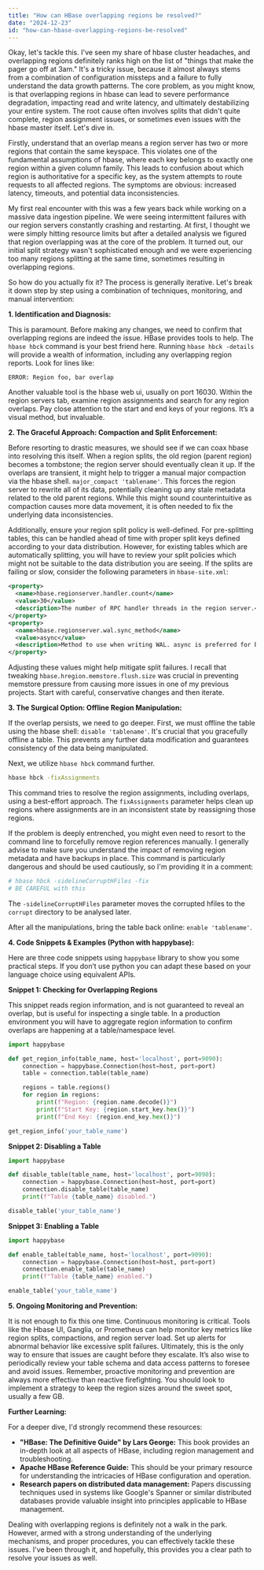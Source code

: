 ```yaml
---
title: "How can HBase overlapping regions be resolved?"
date: "2024-12-23"
id: "how-can-hbase-overlapping-regions-be-resolved"
---
```


Okay, let's tackle this. I've seen my share of hbase cluster headaches, and overlapping regions definitely ranks high on the list of "things that make the pager go off at 3am." It's a tricky issue, because it almost always stems from a combination of configuration missteps and a failure to fully understand the data growth patterns. The core problem, as you might know, is that overlapping regions in hbase can lead to severe performance degradation, impacting read and write latency, and ultimately destabilizing your entire system. The root cause often involves splits that didn't quite complete, region assignment issues, or sometimes even issues with the hbase master itself. Let's dive in.

Firstly, understand that an overlap means a region server has two or more regions that contain the same keyspace. This violates one of the fundamental assumptions of hbase, where each key belongs to exactly one region within a given column family. This leads to confusion about which region is authoritative for a specific key, as the system attempts to route requests to all affected regions. The symptoms are obvious: increased latency, timeouts, and potential data inconsistencies.

My first real encounter with this was a few years back while working on a massive data ingestion pipeline. We were seeing intermittent failures with our region servers constantly crashing and restarting. At first, I thought we were simply hitting resource limits but after a detailed analysis we figured that region overlapping was at the core of the problem. It turned out, our initial split strategy wasn't sophisticated enough and we were experiencing too many regions splitting at the same time, sometimes resulting in overlapping regions.

So how do you actually fix it? The process is generally iterative. Let's break it down step by step using a combination of techniques, monitoring, and manual intervention:

**1. Identification and Diagnosis:**

This is paramount. Before making any changes, we need to confirm that overlapping regions are indeed the issue. HBase provides tools to help. The `hbase hbck` command is your best friend here. Running `hbase hbck -details` will provide a wealth of information, including any overlapping region reports. Look for lines like:

```
ERROR: Region foo, bar overlap
```

Another valuable tool is the hbase web ui, usually on port 16030. Within the region servers tab, examine region assignments and search for any region overlaps. Pay close attention to the start and end keys of your regions. It’s a visual method, but invaluable.

**2. The Graceful Approach: Compaction and Split Enforcement:**

Before resorting to drastic measures, we should see if we can coax hbase into resolving this itself. When a region splits, the old region (parent region) becomes a tombstone; the region server should eventually clean it up. If the overlaps are transient, it might help to trigger a manual major compaction via the hbase shell. `major_compact 'tablename'`. This forces the region server to rewrite all of its data, potentially cleaning up any stale metadata related to the old parent regions. While this might sound counterintuitive as compaction causes more data movement, it is often needed to fix the underlying data inconsistencies.

Additionally, ensure your region split policy is well-defined. For pre-splitting tables, this can be handled ahead of time with proper split keys defined according to your data distribution. However, for existing tables which are automatically splitting, you will have to review your split policies which might not be suitable to the data distribution you are seeing. If the splits are failing or slow, consider the following parameters in `hbase-site.xml`:

```xml
<property>
  <name>hbase.regionserver.handler.count</name>
  <value>30</value>
  <description>The number of RPC handler threads in the region server.</description>
</property>
<property>
  <name>hbase.regionserver.wal.sync_method</name>
  <value>async</value>
  <description>Method to use when writing WAL. async is preferred for better perf.</description>
</property>
```

Adjusting these values might help mitigate split failures. I recall that tweaking `hbase.hregion.memstore.flush.size` was crucial in preventing memstore pressure from causing more issues in one of my previous projects. Start with careful, conservative changes and then iterate.

**3. The Surgical Option: Offline Region Manipulation:**

If the overlap persists, we need to go deeper. First, we must offline the table using the hbase shell: `disable 'tablename'`. It's crucial that you gracefully offline a table. This prevents any further data modification and guarantees consistency of the data being manipulated.

Next, we utilize `hbase hbck` command further.

```bash
hbase hbck -fixAssignments
```
This command tries to resolve the region assignments, including overlaps, using a best-effort approach. The `fixAssignments` parameter helps clean up regions where assignments are in an inconsistent state by reassigning those regions.

If the problem is deeply entrenched, you might even need to resort to the command line to forcefully remove region references manually. I generally advise to make sure you understand the impact of removing region metadata and have backups in place. This command is particularly dangerous and should be used cautiously, so I'm providing it in a comment:

```bash
# hbase hbck -sidelineCorruptHFiles -fix
# BE CAREFUL with this
```
The `-sidelineCorruptHFiles` parameter moves the corrupted hfiles to the `corrupt` directory to be analysed later.

After all the manipulations, bring the table back online: `enable 'tablename'`.

**4. Code Snippets & Examples (Python with happybase):**

Here are three code snippets using `happybase` library to show you some practical steps. If you don’t use python you can adapt these based on your language choice using equivalent APIs.

**Snippet 1: Checking for Overlapping Regions**

This snippet reads region information, and is not guaranteed to reveal an overlap, but is useful for inspecting a single table. In a production environment you will have to aggregate region information to confirm overlaps are happening at a table/namespace level.
```python
import happybase

def get_region_info(table_name, host='localhost', port=9090):
    connection = happybase.Connection(host=host, port=port)
    table = connection.table(table_name)

    regions = table.regions()
    for region in regions:
        print(f"Region: {region.name.decode()}")
        print(f"Start Key: {region.start_key.hex()}")
        print(f"End Key: {region.end_key.hex()}")

get_region_info('your_table_name')

```

**Snippet 2: Disabling a Table**
```python
import happybase

def disable_table(table_name, host='localhost', port=9090):
    connection = happybase.Connection(host=host, port=port)
    connection.disable_table(table_name)
    print(f"Table {table_name} disabled.")

disable_table('your_table_name')
```

**Snippet 3: Enabling a Table**

```python
import happybase

def enable_table(table_name, host='localhost', port=9090):
    connection = happybase.Connection(host=host, port=port)
    connection.enable_table(table_name)
    print(f"Table {table_name} enabled.")

enable_table('your_table_name')
```

**5. Ongoing Monitoring and Prevention:**

It is not enough to fix this one time. Continuous monitoring is critical. Tools like the Hbase UI, Ganglia, or Prometheus can help monitor key metrics like region splits, compactions, and region server load. Set up alerts for abnormal behavior like excessive split failures. Ultimately, this is the only way to ensure that issues are caught before they escalate. It’s also wise to periodically review your table schema and data access patterns to foresee and avoid issues. Remember, proactive monitoring and prevention are always more effective than reactive firefighting. You should look to implement a strategy to keep the region sizes around the sweet spot, usually a few GB.

**Further Learning:**

For a deeper dive, I'd strongly recommend these resources:

*   **"HBase: The Definitive Guide" by Lars George:** This book provides an in-depth look at all aspects of HBase, including region management and troubleshooting.
*   **Apache HBase Reference Guide:** This should be your primary resource for understanding the intricacies of HBase configuration and operation.
*   **Research papers on distributed data management:** Papers discussing techniques used in systems like Google's Spanner or similar distributed databases provide valuable insight into principles applicable to HBase management.

Dealing with overlapping regions is definitely not a walk in the park. However, armed with a strong understanding of the underlying mechanisms, and proper procedures, you can effectively tackle these issues. I've been through it, and hopefully, this provides you a clear path to resolve your issues as well.
